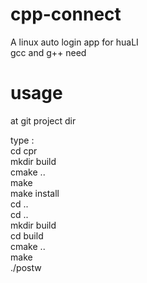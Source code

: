 # cpp-connect
A linux auto login app for huaLI
<br/>
gcc and g++ need
# usage
at git project dir 

type :<br/>
       cd cpr<br/>
       mkdir build<br/>
       cmake ..<br/>
       make<br/>
       make install <br/>
       cd ..<br/>
       cd ..<br/>
       mkdir build<br/>
       cd build<br/>
       cmake ..<br/>
       make<br/>
       ./postw <phone number> <password>
